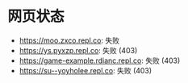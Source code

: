 # 网页状态
- https://moo.zxco.repl.co: 失败
- https://ys.pyxzp.repl.co: 失败 (403)
- https://game-example.rdianc.repl.co: 失败 (403)
- https://su--yoyholee.repl.co: 失败 (403)
